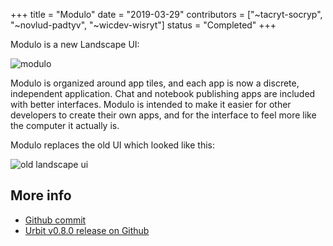 +++
title = "Modulo"
date = "2019-03-29"
contributors = ["~tacryt-socryp", "~novlud-padtyv", "~wicdev-wisryt"]
status = "Completed"
+++

Modulo is a new Landscape UI:

![modulo](https://m.tinnus-napbus.xyz/pub/timeline/2022.5.20..10.10.03-modulo.png)

Modulo is organized around app tiles, and each app is now a discrete,
independent application. Chat and notebook publishing apps are included with
better interfaces. Modulo is intended to make it easier for other developers to
create their own apps, and for the interface to feel more like the computer it
actually is.

Modulo replaces the old UI which looked like this:

![old landscape ui](https://m.tinnus-napbus.xyz/pub/timeline/2022.5.23..09.59.47-old-landscape.png)

## More info

- [Github commit](https://github.com/urbit/urbit/commit/813249b199fb05a147a0c49cafc552b8ff5325bb)
- [Urbit v0.8.0 release on Github](https://github.com/urbit/urbit/releases/tag/v0.8.0)
